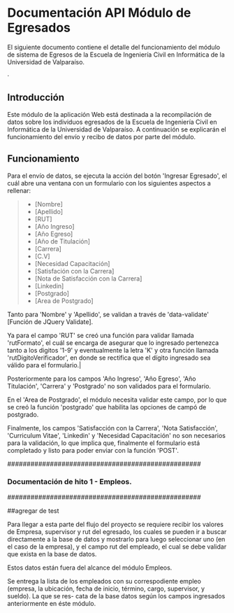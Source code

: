 # Documentación API Módulo de Egresados

El siguiente documento contiene el detalle del funcionamiento
del módulo de sistema de Egresos de la Escuela de Ingeniería Civil en
Informática de la Universidad de Valparaíso.

·
## Introducción

Este módulo de la aplicación Web está destinada a la recompilación
de datos sobre los individuos egresados de la Escuela de Ingeniería
Civil en Informática de la Universidad de Valparaíso. A continuación
se explicarán el funcionamiento del envío y recibo de datos por parte
del módulo. 

## Funcionamiento

Para el envío de datos, se ejecuta la acción del botón 'Ingresar Egresado',
el cuál abre una ventana con un formulario con los siguientes aspectos a rellenar:

> + [Nombre]
> + [Apellido]
> + [RUT]
> + [Año Ingreso]
> + [Año Egreso]
> + [Año de Titulación]
> + [Carrera]
> + [C.V]
> + [Necesidad Capacitación]
> + [Satisfación con la Carrera]
> + [Nota de Satisfacción con la Carrera]
> + [Linkedin]
> + [Postgrado]
> + [Area de Postgrado]

Tanto para 'Nombre' y 'Apellido', se validan a través de 'data-validate' [Función de JQuery Validate].

Ya para el campo 'RUT' se creó una función para validar llamada 'rutFormato', el cuál se encarga de
asegurar que lo ingresado pertenezca tanto a los digitos '1-9' y eventualmente la letra 'K' y otra
función llamada 'rutDigitoVerificador', en donde se rectifica que el dígito ingresado sea válido
para el formulario.|

Posteriormente para los campos 'Año Ingreso', 'Año Egreso', 'Año Titulación', 'Carrera' y 'Postgrado'
no son validados para el formulario.

En el 'Area de Postgrado', el módulo necesita validar este campo, por lo que se creó la función 'postgrado'
que habilita las opciones de campó de postgrado.

Finalmente, los campos 'Satisfacción con la Carrera', 'Nota Satisfacción', 'Curriculum Vitae', 'Linkedin' y 'Necesidad Capacitación' no
son necesarios para la validación, lo que implica que, finalmente el formulario está completado y listo para poder enviar con la función 'POST'.


##################################################
###  		Documentación de hito 1 - Empleos.          ### 
##################################################

##agregar de test

Para llegar a esta parte del flujo del proyecto se
requiere recibir los valores de Empresa, supervisor
y rut del egresado, los cuales se pueden ir a buscar 
directamente a la base de datos y mostrarlo para 
luego seleccionar uno (en el caso de la empresa), y
el campo rut del empleado, el cual se debe validar 
que exista en la base de datos.

Estos datos están fuera del alcance del módulo 
Empleos.

Se entrega la lista de los empleados con su correspodiente empleo (empresa, la ubicación, fecha de inicio,
término, cargo, supervisor, y sueldo). La que se res-
cata de la base datos según los campos ingresados
anteriormente en éste módulo.
